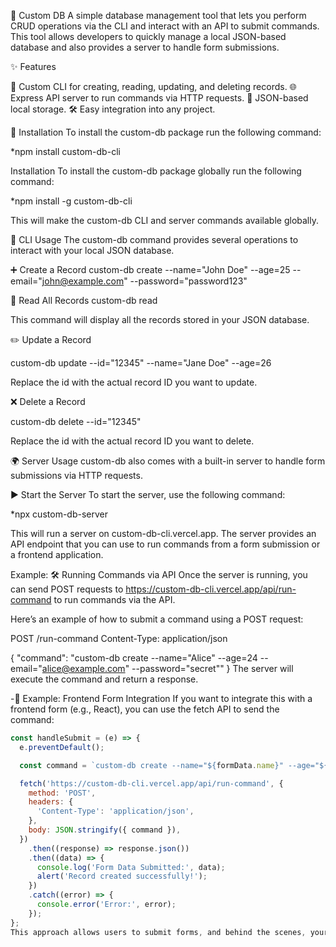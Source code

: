 🎨 Custom DB
A simple database management tool that lets you perform CRUD operations via the CLI and interact with an API to submit commands. This tool allows developers to quickly manage a local JSON-based database and also provides a server to handle form submissions.

✨ Features

📄 Custom CLI for creating, reading, updating, and deleting records.
🌐 Express API server to run commands via HTTP requests.
📂 JSON-based local storage.
🛠️ Easy integration into any project.


🚀 Installation
To install the custom-db package run the following command:

*npm install custom-db-cli

Installation To install the custom-db package globally run the following command:

*npm install -g custom-db-cli

This will make the custom-db CLI and server commands available globally.


🔧 CLI Usage
The custom-db command provides several operations to interact with your local JSON database.

➕ Create a Record
custom-db create --name="John Doe" --age=25 --email="john@example.com" --password="password123"


📖 Read All Records
custom-db read

This command will display all the records stored in your JSON database.

✏️ Update a Record

custom-db update --id="12345" --name="Jane Doe" --age=26

Replace the id with the actual record ID you want to update.

❌ Delete a Record

custom-db delete --id="12345"

Replace the id with the actual record ID you want to delete.

🌍 Server Usage
custom-db also comes with a built-in server to handle form submissions via HTTP requests.

▶️ Start the Server
To start the server, use the following command:

*npx custom-db-server

This will run a server on custom-db-cli.vercel.app. The server provides an API endpoint that you can use to run commands from a form submission or a frontend application.

Example: 🛠️ Running Commands via API
Once the server is running, you can send POST requests to https://custom-db-cli.vercel.app/api/run-command to run commands via the API.

Here’s an example of how to submit a command using a POST request:

POST /run-command
Content-Type: application/json

{
  "command": "custom-db create --name=\"Alice\" --age=24 --email=\"alice@example.com\" --password=\"secret\""
}
The server will execute the command and return a response.

-🎨 Example: Frontend Form Integration
If you want to integrate this with a frontend form (e.g., React), you can use the fetch API to send the command:

```javascript
const handleSubmit = (e) => {
  e.preventDefault();

  const command = `custom-db create --name="${formData.name}" --age="${formData.age}" --email="${formData.email}" --password="${formData.password}"`;

  fetch('https://custom-db-cli.vercel.app/api/run-command', {
    method: 'POST',
    headers: {
      'Content-Type': 'application/json',
    },
    body: JSON.stringify({ command }),
  })
    .then((response) => response.json())
    .then((data) => {
      console.log('Form Data Submitted:', data);
      alert('Record created successfully!');
    })
    .catch((error) => {
      console.error('Error:', error);
    });
};
This approach allows users to submit forms, and behind the scenes, your package will execute the CLI commands.

